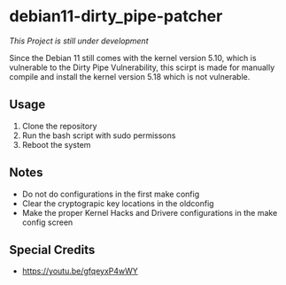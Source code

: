 # debian11-dirty_pipe-patcher

*This Project is still under development*

Since the Debian 11 still comes with the kernel version 5.10, which is vulnerable to the Dirty Pipe Vulnerability,
this scirpt is made for manually compile and install the kernel version 5.18 which is not vulnerable.

## Usage
1. Clone the repository
2. Run the bash script with sudo permissons 
3. Reboot the system

## Notes
- Do not do configurations in the first make config
- Clear the cryptograpic key locations in the oldconfig
- Make the proper Kernel Hacks and Drivere configurations in the make config screen

## Special Credits
- https://youtu.be/gfqeyxP4wWY
